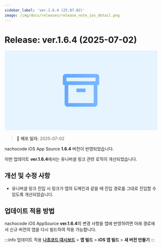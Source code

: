 ```yaml
---
sidebar_label: 'ver.1.6.4 (25.07.02)'
image: /img/docs/releases/release_note_ios_detail.png
---
```


# Release: ver.1.6.4 (2025-07-02)

![ios_detail](../../../../../static/img/docs/releases/release_note_ios_detail.png)

> 🔔 **배포 일자:** 2025-07-02

nachocode iOS App Source **1.6.4** 버전이 반영되었습니다.

이번 업데이트 **ver.1.6.4**에서는 유니버셜 링크 관련 로직이 개선되었습니다.

## 개선 및 수정 사항

- 유니버셜 링크 진입 시 링크가 앱의 도메인과 같을 때 진입 경로를 그대로 진입할 수 있도록 개선되었습니다.

## 업데이트 적용 방법

nachocode iOS AppSource **ver.1.6.4**의 변경 사항을 앱에 반영하려면 아래 경로에서 신규 버전의 앱을 다시 빌드하여 적용 가능합니다.

:::info 업데이트 적용
[**나쵸코드 대시보드**](https://nachocode.io/?utm_source=docs&utm_medium=documentation&utm_campaign=devguide) > **앱 빌드** > **iOS 앱 빌드** > **새 버전 만들기**
:::
